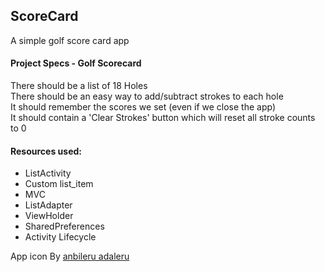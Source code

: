 ## ScoreCard
A simple golf score card app

#### Project Specs - Golf Scorecard
There should be a list of 18 Holes  
There should be an easy way to add/subtract strokes to each hole  
It should remember the scores we set (even if we close the app)  
It should contain a 'Clear Strokes' button which will reset all stroke counts to 0

#### Resources used:
* ListActivity
* Custom list_item
* MVC
* ListAdapter
* ViewHolder
* SharedPreferences
* Activity Lifecycle

App icon By [anbileru adaleru](https://thenounproject.com/pronoun/)
